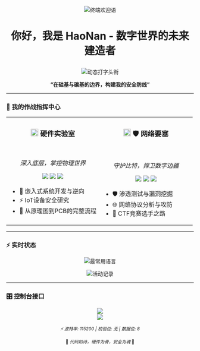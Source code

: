 <p align="center">
  <img src="https://readme-typing-svg.herokuapp.com?font=Fira+Code&weight=600&size=24&duration=4000&pause=1000&color=00FF41&center=true&vCenter=true&width=435&lines=Welcome+to+my+command+center..." alt="终端欢迎语" />
</p>

<h1 align="center">

  你好，我是 HaoNan - 数字世界的未来建造者

</h1>

<p align="center">
  <img src="https://readme-typing-svg.herokuapp.com?font=JetBrains+Mono&size=26&duration=4000&color=22D3F7&center=true&vCenter=true&width=500&height=60&lines=%F0%9F%92%BB+硬件极客;%F0%9F%8C%90+厦门在读高中生;%F0%9F%9B%A1%EF%B8%8F+未来网络安全工程师;%F0%9F%8C%8D+来自漳州" alt="动态打字头衔" />
</p>

<div align="center">

  **“在硅基与碳基的边界，构建我的安全防线”**

</div>

---

### 🎯 **我的作战指挥中心**

<table>
  <tr>
    <td width="50%" valign="top">
      <h3 align="center"><img src="https://img.icons8.com/fluency/48/000000/motherboard.png" width="20"/> 硬件实验室</h3>
      <br>
      <p align="center">
        <em>深入底层，掌控物理世界</em>
      </p>
      <p align="center">
        <img src="https://img.shields.io/badge/Arduino-00979D?style=for-the-badge&logo=Arduino&logoColor=white" />
        <img src="https://img.shields.io/badge/ESP32-E7352C?style=for-the-badge&logo=espressif&logoColor=white" />
        <img src="https://img.shields.io/badge/C-A8B9CC?style=for-the-badge&logo=c&logoColor=black" />
      </p>
      <ul>
        <li>🔌 嵌入式系统开发与逆向</li>
        <li>⚡ IoT设备安全研究</li>
        <li>🔧 从原理图到PCB的完整流程</li>
      </ul>
    </td>
    <td width="50%" valign="top">
      <h3 align="center"><img src="" width="20"/> 🛡️ 网络要塞</h3>
      <br>
      <p align="center">
        <em>守护比特，捍卫数字边疆</em>
      </p>
      <p align="center">
        <img src="https://img.shields.io/badge/Python-3776AB?style=for-the-badge&logo=python&logoColor=white" />
        <img src="https://img.shields.io/badge/Kali_Linux-557C94?style=for-the-badge&logo=kali-linux&logoColor=white" />
        <img src="https://img.shields.io/badge/Linux-FCC624?style=for-the-badge&logo=linux&logoColor=black" />
      </p>
      <ul>
        <li>🛡️ 渗透测试与漏洞挖掘</li>
        <li>🌐 网络协议分析与攻防</li>
        <li>🔐 CTF竞赛选手之路</li>
      </ul>
    </td>
  </tr>
</table>

---

### ⚡ **实时状态**

<!-- 动态编程语言统计 - 需要替换 YOUR-USERNAME -->
<p align="center">
  <img align="center" src="https://github-readme-stats.vercel.app/api/top-langs/?username=ChenHaoNan-CN&layout=compact&theme=radical&hide_border=true" alt="最常用语言" />
</p>

<!-- 连续提交动态图 -->
<p align="center">
  <img align="center" src="https://github-readme-activity-graph.vercel.app/graph?username=ChenHaoNan-CN&theme=react-dark&hide_border=true&area=true" alt="活动记录" />
</p>

---

### 🎛️ **控制台接口**

<p align="center">
  <a href="mailto:3372773423@qq.com">
    <img src="https://img.shields.io/badge/串口通讯-3372773423@qq.com-168DE2?style=for-the-badge&logo=arduino&logoColor=white" />
  </a>
  <br>
  <a href="https://blog.csdn.net/2301_82206160?type=blog">
    <img src="https://img.shields.io/badge/技术文档-CSDN日志-FF5722?style=for-the-badge&logo=readthedocs&logoColor=white" />
  </a>
</p>

<p align="center">
  <sub><em>⚡ 波特率: 115200 | 校验位: 无 | 数据位: 8</em></sub>
</p>

<div align="center">
  
  <sub>🚀 <em>代码如诗，硬件为骨，安全为魂</em> 🚀</sub>

</div>
